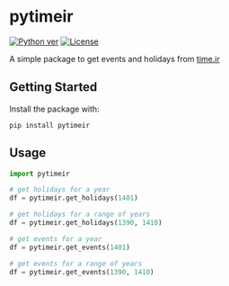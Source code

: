 # pytimeir

[![Python ver](https://img.shields.io/pypi/pyversions/pytimeir.svg)](https://pypi.python.org/pypi/pytimeir)
[![License](https://img.shields.io/badge/license-MIT-blue.svg)](https://opensource.org/licenses/MIT)

A simple package to get events and holidays from [time.ir](https://www.time.ir/)

## Getting Started

Install the package with:

```
pip install pytimeir
```

## Usage

```python
import pytimeir

# get holidays for a year
df = pytimeir.get_holidays(1401)

# get holidays for a range of years
df = pytimeir.get_holidays(1390, 1410)

# get events for a year
df = pytimeir.get_events(1401)

# get events for a range of years
df = pytimeir.get_events(1390, 1410)
```
